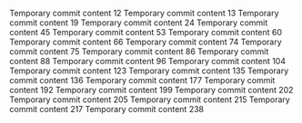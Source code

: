 Temporary commit content 12
Temporary commit content 13
Temporary commit content 19
Temporary commit content 24
Temporary commit content 45
Temporary commit content 53
Temporary commit content 60
Temporary commit content 66
Temporary commit content 74
Temporary commit content 75
Temporary commit content 86
Temporary commit content 88
Temporary commit content 96
Temporary commit content 104
Temporary commit content 123
Temporary commit content 135
Temporary commit content 136
Temporary commit content 177
Temporary commit content 192
Temporary commit content 199
Temporary commit content 202
Temporary commit content 205
Temporary commit content 215
Temporary commit content 217
Temporary commit content 238
